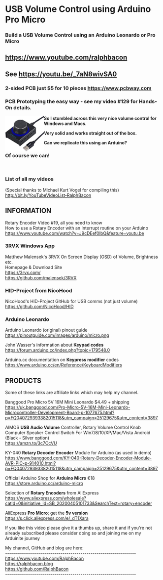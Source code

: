 # USB Volume Control using Arduino Pro Micro
### Build a USB Volume Control using an Arduino Leonardo or Pro Micro

## https://www.youtube.com/ralphbacon
## See https://youtu.be/_7aN8wivSA0

### 2-sided PCB just $5 for 10 pieces https://www.pcbway.com  
### PCB Prototyping the easy way - see my video #129 for Hands-On details.

<img src="/images/USBVolumeControl.jpg" width="25%" align="left">

**So I stumbled across this very nice volume control for Windows and Macs.**  

**Very solid and works straight out of the box.**  

**Can we replicate this using an Arduino?**  

### Of course we can!


<br>

### List of all my videos
(Special thanks to Michael Kurt Vogel for compiling this)  
http://bit.ly/YouTubeVideoList-RalphBacon

## INFORMATION

Rotary Encoder Video #19, all you need to know  
How to use a Rotary Encoder with an Interrupt routine on your Arduino
https://www.youtube.com/watch?v=J9cDEef0IbQ&feature=youtu.be

### 3RVX Windows App
Matthew Malensek's 3RVX On Screen Display (OSD) of Volume, Brightness etc.  
Homepage & Download Site  
https://3rvx.com/  
https://github.com/malensek/3RVX  

### HID-Project from NicoHood
NicoHood's HID-Project GitHub for USB comms (not just volume)  
https://github.com/NicoHood/HID

### Arduino Leonardo
Arduino Leonardo (original) pinout guide  
https://pinoutguide.com/images/arduino/micro.png

John Wasser's information about **Keypad codes**  
https://forum.arduino.cc/index.php?topic=179548.0

Arduino.cc documentation on **Keypress modifier** codes  
https://www.arduino.cc/en/Reference/KeyboardModifiers

## PRODUCTS

Some of these links are affiliate links which may help my channel.

Banggood Pro Micro 5V 16M Mini Leonardo $4.49 + shipping  
https://uk.banggood.com/Pro-Micro-5V-16M-Mini-Leonardo-Microcontroller-Development-Board-p-1077675.html?p=FQ040729393382015118&utm_campaign=25129675&utm_content=3897

AIMOS **USB Audio Volume** Controller, Rotary Volume Control Knob Computer Speaker Control Switch For Win7/8/10/XP/Mac/Vista Android (Black - Silver option)  
https://amzn.to/3c7OcVU  

KY-040 **Rotary Decoder Encoder** Module for Arduino (as used in demo)  
https://www.banggood.com/KY-040-Rotary-Decoder-Encoder-Module-AVR-PIC-p-914010.html?p=FQ040729393382015118&utm_campaign=25129675&utm_content=3897

Official Arduino Shop for **Arduino Micro** €18  
https://store.arduino.cc/arduino-micro

Selection of **Rotary Encoders** from AliExpress  
https://www.aliexpress.com/wholesale?catId=0&initiative_id=SB_20200405101733&SearchText=rotary+encoder

AliExpress **Pro Micro**; get the **5v version**  
https://s.click.aliexpress.com/e/_dT1Xara  

If you like this video please give it a thumbs up, share it and if you're not already subscribed please consider doing so and joining me on my Arduinite journey

My channel, GitHub and blog are here:  
\------------------------------------------------------------------  
https://www.youtube.com/RalphBacon  
https://ralphbacon.blog  
https://github.com/RalphBacon  
\------------------------------------------------------------------

